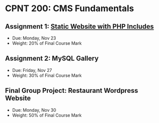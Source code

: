 # CPNT 200: CMS Fundamentals
## Assignment 1: [Static Website with PHP Includes](assignment-1)
- Due: Monday, Nov 23
- Weight: 20% of Final Course Mark

## Assignment 2: MySQL Gallery
- Due: Friday, Nov 27
- Weight: 30% of Final Course Mark

## Final Group Project: Restaurant Wordpress Website
- Due: Monday, Nov 30
- Weight: 50% of Final Course Mark
